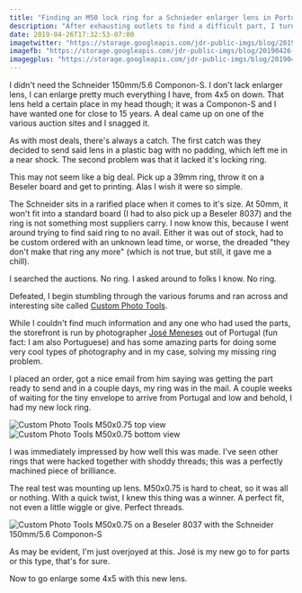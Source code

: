 ```yaml
---
title: "Finding an M50 lock ring for a Schnieder enlarger lens in Portugal"
description: "After exhausting outlets to find a difficult part, I turned to photographer and maker José Meneses and his Custom Photo Tools with great success."
date: 2019-04-26T17:32:53-07:00
imagetwitter: "https://storage.googleapis.com/jdr-public-imgs/blog/20190426-mounted-schneider-lens-with-customphototoolsring.jpg"
imagefb: "https://storage.googleapis.com/jdr-public-imgs/blog/20190426-mounted-schneider-lens-with-customphototoolsring.jpg"
imagegplus: "https://storage.googleapis.com/jdr-public-imgs/blog/20190426-mounted-schneider-lens-with-customphototoolsring.jpg"
---
```


I didn't need the Schneider 150mm/5.6 Componon-S. I don't lack enlarger lens, I can enlarge pretty much everything I have, from  4x5 on down. That lens held a certain place in my head though; it was a Componon-S and I have wanted one for close to 15 years. A deal came up on one of the various auction sites and I snagged it.

As with most deals, there's always a catch. The first catch was they decided to send said lens in a plastic bag with no padding, which left me in a near shock. The second problem was that it lacked it's locking ring.

This may not seem like a big deal. Pick up a 39mm ring, throw it on a Beseler board and get to printing. Alas I wish it were so simple.

The Schneider sits in a rarified place when it comes to it's size. At 50mm, it won't fit into a standard board (I had to also pick up a Beseler 8037) and the ring is not something most suppliers carry. I now know this, because I went around trying to find said ring to no avail. Either it was out of stock, had to be custom ordered with an unknown lead time, or worse, the dreaded "they don't make that ring any more" (which is not true, but still, it gave me a chill).

I searched the auctions. No ring. I asked around to folks I know. No ring.

Defeated, I begin stumbling through the various forums and ran across and interesting site called [Custom Photo Tools](http://www.customphototools.com/).

While I couldn't find much information and any one who had used the parts, the storefront is run by photographer [José Meneses](http://josemeneses.pt/en/) out of Portugal (fun fact: I am also Portuguese) and has some amazing parts for doing some very cool types of photography and in my case, solving my missing ring problem.

I placed an order, got a nice email from him saying was getting the part ready to send and in a couple days, my ring was in the mail. A couple weeks of waiting for the tiny envelope to arrive from Portugal and low and behold, I had my new lock ring.

<img src="https://storage.googleapis.com/jdr-public-imgs/blog/20190426-customphototools-m50-ring-top.jpg" alt="Custom Photo Tools M50x0.75 top view">

<img src="https://storage.googleapis.com/jdr-public-imgs/blog/20190426-customphototools-m50-ring-bottom.jpg" alt="Custom Photo Tools M50x0.75 bottom view">

I was immediately impressed by how well this was made. I've seen other rings that were hacked together with shoddy threads; this was a perfectly machined piece of brilliance.

The real test was mounting up lens. M50x0.75 is hard to cheat, so it was all or nothing. With a quick twist, I knew this thing was a winner. A perfect fit, not even a little wiggle or give. Perfect threads.

<img src="https://storage.googleapis.com/jdr-public-imgs/blog/20190426-mounted-schneider-lens-with-customphototoolsring.jpg" alt="Custom Photo Tools M50x0.75 on a Beseler 8037 with the Schneider 150mm/5.6 Componon-S">

As may be evident, I'm just overjoyed at this. José is my new go to for parts or this type, that's for sure.

Now to go enlarge some 4x5 with this new lens.
